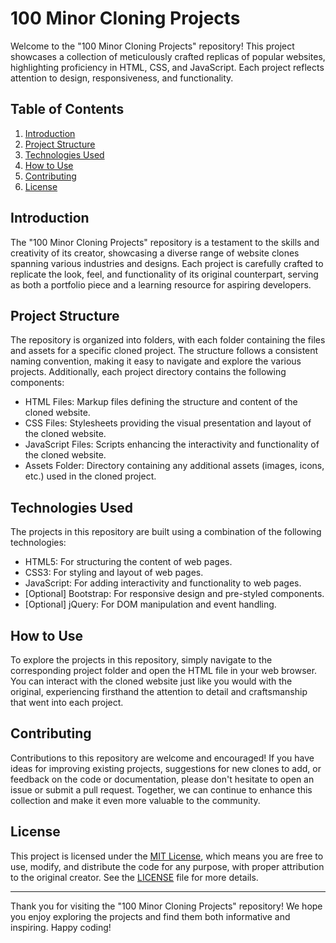 # 100 Minor Cloning Projects

Welcome to the "100 Minor Cloning Projects" repository! This project showcases a collection of meticulously crafted replicas of popular websites, highlighting proficiency in HTML, CSS, and JavaScript. Each project reflects attention to design, responsiveness, and functionality.

## Table of Contents

1. [Introduction](#introduction)
2. [Project Structure](#project-structure)
3. [Technologies Used](#technologies-used)
4. [How to Use](#how-to-use)
5. [Contributing](#contributing)
6. [License](#license)

## Introduction

The "100 Minor Cloning Projects" repository is a testament to the skills and creativity of its creator, showcasing a diverse range of website clones spanning various industries and designs. Each project is carefully crafted to replicate the look, feel, and functionality of its original counterpart, serving as both a portfolio piece and a learning resource for aspiring developers.

## Project Structure

The repository is organized into folders, with each folder containing the files and assets for a specific cloned project. The structure follows a consistent naming convention, making it easy to navigate and explore the various projects. Additionally, each project directory contains the following components:

- HTML Files: Markup files defining the structure and content of the cloned website.
- CSS Files: Stylesheets providing the visual presentation and layout of the cloned website.
- JavaScript Files: Scripts enhancing the interactivity and functionality of the cloned website.
- Assets Folder: Directory containing any additional assets (images, icons, etc.) used in the cloned project.

## Technologies Used

The projects in this repository are built using a combination of the following technologies:

- HTML5: For structuring the content of web pages.
- CSS3: For styling and layout of web pages.
- JavaScript: For adding interactivity and functionality to web pages.
- [Optional] Bootstrap: For responsive design and pre-styled components.
- [Optional] jQuery: For DOM manipulation and event handling.

## How to Use

To explore the projects in this repository, simply navigate to the corresponding project folder and open the HTML file in your web browser. You can interact with the cloned website just like you would with the original, experiencing firsthand the attention to detail and craftsmanship that went into each project.

## Contributing

Contributions to this repository are welcome and encouraged! If you have ideas for improving existing projects, suggestions for new clones to add, or feedback on the code or documentation, please don't hesitate to open an issue or submit a pull request. Together, we can continue to enhance this collection and make it even more valuable to the community.

## License

This project is licensed under the [MIT License](LICENSE), which means you are free to use, modify, and distribute the code for any purpose, with proper attribution to the original creator. See the [LICENSE](LICENSE) file for more details.

---

Thank you for visiting the "100 Minor Cloning Projects" repository! We hope you enjoy exploring the projects and find them both informative and inspiring. Happy coding!
